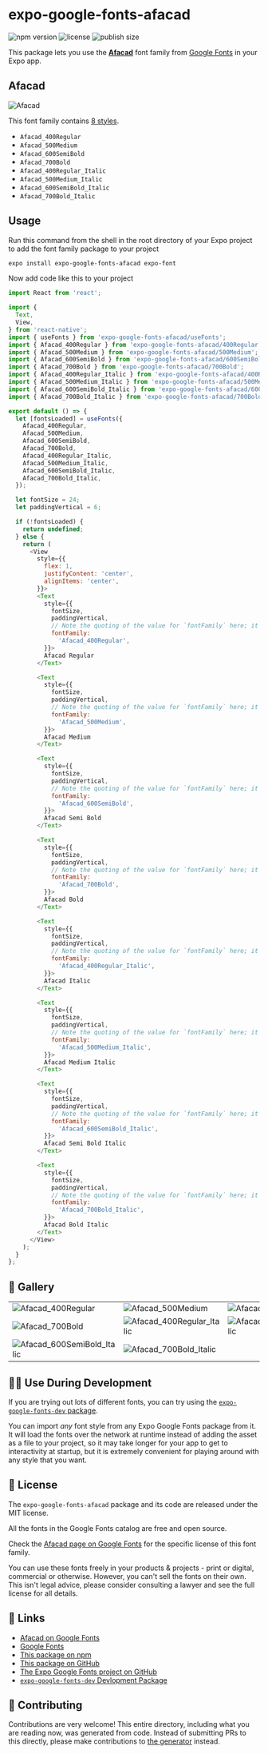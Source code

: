 # expo-google-fonts-afacad

![npm version](https://flat.badgen.net/npm/v/expo-google-fonts-afacad)
![license](https://flat.badgen.net/github/license/expo/google-fonts)
![publish size](https://flat.badgen.net/packagephobia/install/expo-google-fonts-afacad)

This package lets you use the [**Afacad**](https://fonts.google.com/specimen/Afacad) font family from [Google Fonts](https://fonts.google.com/) in your Expo app.

## Afacad

![Afacad](./font-family.png)

This font family contains [8 styles](#-gallery).

- `Afacad_400Regular`
- `Afacad_500Medium`
- `Afacad_600SemiBold`
- `Afacad_700Bold`
- `Afacad_400Regular_Italic`
- `Afacad_500Medium_Italic`
- `Afacad_600SemiBold_Italic`
- `Afacad_700Bold_Italic`

## Usage

Run this command from the shell in the root directory of your Expo project to add the font family package to your project
```sh
expo install expo-google-fonts-afacad expo-font
```

Now add code like this to your project
```js
import React from 'react';

import {
  Text,
  View,
} from 'react-native';
import { useFonts } from 'expo-google-fonts-afacad/useFonts';
import { Afacad_400Regular } from 'expo-google-fonts-afacad/400Regular';
import { Afacad_500Medium } from 'expo-google-fonts-afacad/500Medium';
import { Afacad_600SemiBold } from 'expo-google-fonts-afacad/600SemiBold';
import { Afacad_700Bold } from 'expo-google-fonts-afacad/700Bold';
import { Afacad_400Regular_Italic } from 'expo-google-fonts-afacad/400Regular_Italic';
import { Afacad_500Medium_Italic } from 'expo-google-fonts-afacad/500Medium_Italic';
import { Afacad_600SemiBold_Italic } from 'expo-google-fonts-afacad/600SemiBold_Italic';
import { Afacad_700Bold_Italic } from 'expo-google-fonts-afacad/700Bold_Italic';

export default () => {
  let [fontsLoaded] = useFonts({
    Afacad_400Regular,
    Afacad_500Medium,
    Afacad_600SemiBold,
    Afacad_700Bold,
    Afacad_400Regular_Italic,
    Afacad_500Medium_Italic,
    Afacad_600SemiBold_Italic,
    Afacad_700Bold_Italic,
  });

  let fontSize = 24;
  let paddingVertical = 6;

  if (!fontsLoaded) {
    return undefined;
  } else {
    return (
      <View
        style={{
          flex: 1,
          justifyContent: 'center',
          alignItems: 'center',
        }}>
        <Text
          style={{
            fontSize,
            paddingVertical,
            // Note the quoting of the value for `fontFamily` here; it expects a string!
            fontFamily:
              'Afacad_400Regular',
          }}>
          Afacad Regular
        </Text>

        <Text
          style={{
            fontSize,
            paddingVertical,
            // Note the quoting of the value for `fontFamily` here; it expects a string!
            fontFamily:
              'Afacad_500Medium',
          }}>
          Afacad Medium
        </Text>

        <Text
          style={{
            fontSize,
            paddingVertical,
            // Note the quoting of the value for `fontFamily` here; it expects a string!
            fontFamily:
              'Afacad_600SemiBold',
          }}>
          Afacad Semi Bold
        </Text>

        <Text
          style={{
            fontSize,
            paddingVertical,
            // Note the quoting of the value for `fontFamily` here; it expects a string!
            fontFamily:
              'Afacad_700Bold',
          }}>
          Afacad Bold
        </Text>

        <Text
          style={{
            fontSize,
            paddingVertical,
            // Note the quoting of the value for `fontFamily` here; it expects a string!
            fontFamily:
              'Afacad_400Regular_Italic',
          }}>
          Afacad Italic
        </Text>

        <Text
          style={{
            fontSize,
            paddingVertical,
            // Note the quoting of the value for `fontFamily` here; it expects a string!
            fontFamily:
              'Afacad_500Medium_Italic',
          }}>
          Afacad Medium Italic
        </Text>

        <Text
          style={{
            fontSize,
            paddingVertical,
            // Note the quoting of the value for `fontFamily` here; it expects a string!
            fontFamily:
              'Afacad_600SemiBold_Italic',
          }}>
          Afacad Semi Bold Italic
        </Text>

        <Text
          style={{
            fontSize,
            paddingVertical,
            // Note the quoting of the value for `fontFamily` here; it expects a string!
            fontFamily:
              'Afacad_700Bold_Italic',
          }}>
          Afacad Bold Italic
        </Text>
      </View>
    );
  }
};

```

## 🔡 Gallery


||||
|-|-|-|
|![Afacad_400Regular](.//400Regular/Afacad_400Regular.ttf.png)|![Afacad_500Medium](.//500Medium/Afacad_500Medium.ttf.png)|![Afacad_600SemiBold](.//600SemiBold/Afacad_600SemiBold.ttf.png)||
|![Afacad_700Bold](.//700Bold/Afacad_700Bold.ttf.png)|![Afacad_400Regular_Italic](.//400Regular_Italic/Afacad_400Regular_Italic.ttf.png)|![Afacad_500Medium_Italic](.//500Medium_Italic/Afacad_500Medium_Italic.ttf.png)||
|![Afacad_600SemiBold_Italic](.//600SemiBold_Italic/Afacad_600SemiBold_Italic.ttf.png)|![Afacad_700Bold_Italic](.//700Bold_Italic/Afacad_700Bold_Italic.ttf.png)|||


## 👩‍💻 Use During Development

If you are trying out lots of different fonts, you can try using the [`expo-google-fonts-dev` package](https://github.com/freeboub/google-fonts/tree/master/font-packages/dev#readme).

You can import *any* font style from any Expo Google Fonts package from it. It will load the fonts
over the network at runtime instead of adding the asset as a file to your project, so it may take longer
for your app to get to interactivity at startup, but it is extremely convenient
for playing around with any style that you want.

## 📖 License

The `expo-google-fonts-afacad` package and its code are released under the MIT license.

All the fonts in the Google Fonts catalog are free and open source.

Check the [Afacad page on Google Fonts](https://fonts.google.com/specimen/Afacad) for the specific license of this font family.

You can use these fonts freely in your products & projects - print or digital, commercial or otherwise. However, you can't sell the fonts on their own. This isn't legal advice, please consider consulting a lawyer and see the full license for all details.

## 🔗 Links

- [Afacad on Google Fonts](https://fonts.google.com/specimen/Afacad)
- [Google Fonts](https://fonts.google.com/)
- [This package on npm](https://www.npmjs.com/package/expo-google-fonts-afacad)
- [This package on GitHub](https://github.com/freeboub/google-fonts/tree/master/font-packages/afacad)
- [The Expo Google Fonts project on GitHub](https://github.com/freeboub/google-fonts)
- [`expo-google-fonts-dev` Devlopment Package](https://github.com/freeboub/google-fonts/tree/master/font-packages/dev)

## 🤝 Contributing

Contributions are very welcome! This entire directory, including what you are reading now, was generated from code. Instead of submitting PRs to this directly, please make contributions to [the generator](https://github.com/freeboub/google-fonts/tree/master/packages/generator) instead.
